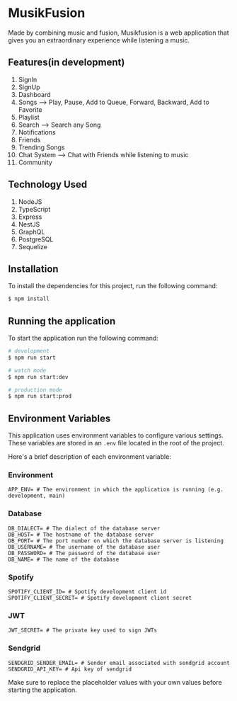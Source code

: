 # MusikFusion

Made by combining music and fusion, Musikfusion is a web application that gives you an extraordinary experience while listening a music.

## Features(in development)

1. SignIn   
2. SignUp   
3. Dashboard   
4. Songs --> Play, Pause, Add to Queue, Forward, Backward, Add to Favorite   
5. Playlist   
6. Search --> Search any Song   
7. Notifications   
8. Friends   
9. Trending Songs   
10. Chat System --> Chat with Friends while listening to music   
11. Community   

## Technology Used

1. NodeJS   
2. TypeScript   
3. Express   
4. NestJS   
5. GraphQL   
6. PostgreSQL   
7. Sequelize   

## Installation

To install the dependencies for this project, run the following command:

```bash
$ npm install
```

## Running the application

To start the application run the following command:

```bash
# development
$ npm run start

# watch mode
$ npm run start:dev

# production mode
$ npm run start:prod
```

## Environment Variables

This application uses environment variables to configure various settings. These variables are stored in an `.env` file located in the root of the project.

Here's a brief description of each environment variable:

### Environment
```
APP_ENV= # The environment in which the application is running (e.g. development, main)   
```

### Database
```
DB_DIALECT= # The dialect of the database server   
DB_HOST= # The hostname of the database server   
DB_PORT= # The port number on which the database server is listening   
DB_USERNAME= # The username of the database user   
DB_PASSWORD= # The password of the database user   
DB_NAME= # The name of the database   
```

### Spotify
```
SPOTIFY_CLIENT_ID= # Spotify development client id
SPOTIFY_CLIENT_SECRET= # Spotify development client secret
```

### JWT   
```
JWT_SECRET= # The private key used to sign JWTs
```

### Sendgrid
```
SENDGRID_SENDER_EMAIL= # Sender email associated with sendgrid account
SENDGRID_API_KEY= # Api key of sendgrid
```

Make sure to replace the placeholder values with your own values before starting the application.
